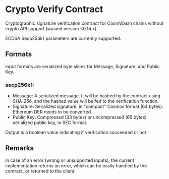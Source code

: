 # Crypto Verify Contract

Cryptographic signature verification contract for CosmWasm chains without crypto API support (wasmd version <0.14.x).

ECDSA Secp256k1 parameters are currently supported.

## Formats

Input formats are serialized byte slices for Message, Signature, and Public Key.

### secp256k1:

- Message: A serialized message. It will be hashed by the contract using
  SHA-256, and the hashed value will be fed to the verification function.
- Signature: Serialized signature, in "compact" Cosmos format (64 bytes).
  Ethereum DER needs to be converted.
- Public Key: Compressed (33 bytes) or uncompressed (65 bytes) serialized public
  key, in SEC format.

Output is a boolean value indicating if verification succeeded or not.

## Remarks

In case of an error (wrong or unsupported inputs), the current implementation
returns an error, which can be easily handled by the contract, or returned to
the client.
